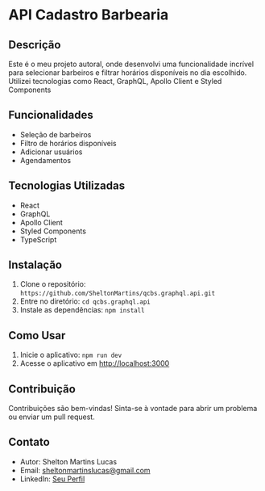 # API Cadastro Barbearia
## Descrição
Este é o meu projeto autoral, onde desenvolvi uma funcionalidade incrível para selecionar barbeiros e filtrar horários disponíveis no dia escolhido. Utilizei tecnologias como React, GraphQL, Apollo Client e Styled Components

## Funcionalidades
- Seleção de barbeiros
- Filtro de horários disponíveis
- Adicionar usuários
- Agendamentos

## Tecnologias Utilizadas
- React
- GraphQL
- Apollo Client
- Styled Components
- TypeScript

## Instalação
1. Clone o repositório: `https://github.com/SheltonMartins/qcbs.graphql.api.git`
2. Entre no diretório: `cd qcbs.graphql.api`
3. Instale as dependências: `npm install`

## Como Usar
1. Inicie o aplicativo: `npm run dev`
2. Acesse o aplicativo em [http://localhost:3000](http://localhost:3000)

## Contribuição
Contribuições são bem-vindas! Sinta-se à vontade para abrir um problema ou enviar um pull request.

## Contato
- Autor: Shelton Martins Lucas
- Email: sheltonmartinslucas@gmail.com
- LinkedIn: [Seu Perfil](https://www.linkedin.com/in/shelton-martins/)
